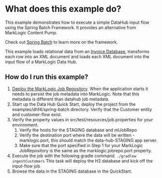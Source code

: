 # What does this example do?

This example demonstrates how to execute a simple DataHub input flow using the Spring Batch Framework.  It provides an alternative from MarkLogic Content Pump.  

Check out [Spring Batch](http://docs.spring.io/spring-batch/reference/html/spring-batch-intro.html) to learn more on the framework.

This example loads relational data from an [Invoice Database](./invoices-sql-diagram.jpg), transforms each row into an XML document and loads each XML document into the input flow of a MarkLogic Data Hub. 

## How do I run this example?

1. [Deploy the MarkLogic Job Repository](https://github.com/marklogic-community/marklogic-spring-batch/wiki/SetupMarkLogicJobRepository). When the application starts it needs to persist the job metadata into MarkLogic.  Note that this metadata is different than datahub job metadata.  
1. Start up the Data Hub Quick Start, deploy the project from the examples/dhf4/spring-batch directory.  Verify that the Customer entity and customer-flow exist.  
1. Verify the property values in src/test/resources/job.properties for your environment.  
   1. Verify the hosts for the STAGING database and mlJobRepo
   1. Verify the destination port where the data will be written - marklogic.port, this should match the data-hub-STAGING app server. 
   1. Make sure that the port specified in Step 1 for your MarkLogic JobRepository is the same as the marklogic.jobrepo.port property. 
1. Execute the job with the following gradle command. `./gradlew ingestCustomers`  This task will deploy the H2 database and kick off the input-flow job
1. Browse the data in the STAGING database in the QuickStart. 

